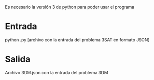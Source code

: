 Es necesario la versión 3 de python para poder usar el programa

# Entrada

python .py [archivo con la entrada del problema 3SAT en formato JSON]

# Salida

Archivo 3DM.json con la entrada del problema 3DM
